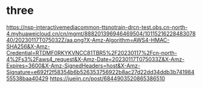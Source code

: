 # three
https://nsp-interactivemediacommon-ttsnotrain-drcn-test.obs.cn-north-4.myhuaweicloud.cn/cn/mgmt/888201396946469504/1011521622848307840/20230117T075032Z/aa.png?X-Amz-Algorithm=AWS4-HMAC-SHA256&X-Amz-Credential=RTDMF0RKYKVNCC81TBR5%2F20230117%2Fcn-north-4%2Fs3%2Faws4_request&X-Amz-Date=20230117T075033Z&X-Amz-Expires=3600&X-Amz-SignedHeaders=host&X-Amz-Signature=e692f2f58354b6b526353756922b8ac27d22dd34ddb3b74198455538baa40429
https://juejin.cn/post/6844903520865386510
